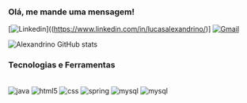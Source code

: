 ### Olá, me mande uma mensagem!

[![Linkedin](	https://img.shields.io/badge/LinkedIn-0077B5?style=for-the-badge&logo=linkedin&logoColor=white)]((https://www.linkedin.com/in/lucasalexandrino/)]
[![Gmail](https://img.shields.io/badge/Gmail-D14836?style=for-the-badge&logo=gmail&logoColor=white)](mailto:lucas.alexcontato@gmail.com)

![Alexandrino GitHub stats](https://github-readme-stats.vercel.app/api?username=lucas-alexandrino&show_icons=true&theme=radical)



### Tecnologias e Ferramentas
<div style ="display: inline_block"><br>
<img alling = "center" alt="java" src="https://img.shields.io/badge/Java-ED8B00?style=for-the-badge&logo=openjdk&logoColor=white" /> 
<img alling = "center" alt="html5" src="https://img.shields.io/badge/HTML5-E34F26?style=for-the-badge&logo=html5&logoColor=white" /> 
<img alling = "center" alt="css" src="https://img.shields.io/badge/CSS-239120?&style=for-the-badge&logo=css3&logoColor=white" /> 
<img alling = "center" alt="spring" src="https://img.shields.io/badge/Spring-6DB33F?style=for-the-badge&logo=spring&logoColor=white" /> 
<img alling = "center" alt="mysql" src="https://img.shields.io/badge/MySQL-005C84?style=for-the-badge&logo=mysql&logoColor=white" /> 
<img alling = "center" alt="mysql" src="https://img.shields.io/badge/React-20232A?style=for-the-badge&logo=react&logoColor=61DAFB" /> 
</div>

